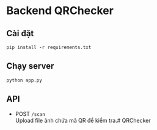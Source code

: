 # Backend QRChecker

## Cài đặt
```
pip install -r requirements.txt
```

## Chạy server
```
python app.py
```

## API
- POST `/scan`  
  Upload file ảnh chứa mã QR để kiểm tra.#   Q R C h e c k e r  
 